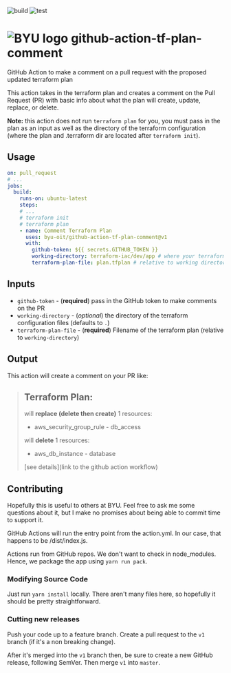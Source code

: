 ![build](https://github.com/byu-oit/github-action-tf-plan-comment/workflows/build/badge.svg)
![test](https://github.com/byu-oit/github-action-tf-plan-comment/workflows/test/badge.svg)

# ![BYU logo](https://www.hscripts.com/freeimages/logos/university-logos/byu/byu-logo-clipart-128.gif) github-action-tf-plan-comment

GitHub Action to make a comment on a pull request with the proposed updated terraform plan

This action takes in the terraform plan and creates a comment on the Pull Request (PR) with basic info about what the plan will create, update, replace, or delete.

**Note:** this action does not run `terraform plan` for you, you must pass in the plan as an input as well as the directory of the terraform configuration (where the plan and .terraform dir are located after `terraform init`).

## Usage
```yaml
on: pull_request
# ...
jobs:
  build:
    runs-on: ubuntu-latest
    steps:
    # ... 
    # terraform init
    # terraform plan
    - name: Comment Terraform Plan
      uses: byu-oit/github-action-tf-plan-comment@v1
      with:
        github-token: ${{ secrets.GITHUB_TOKEN }}
        working-directory: terraform-iac/dev/app # where your terraform files are
        terraform-plan-file: plan.tfplan # relative to working directory
```

## Inputs
* `github-token` - (**required**) pass in the GitHub token to make comments on the PR
* `working-directory` - (_optional_) the directory of the terraform configuration files (defaults to `.`)
* `terraform-plan-file` - (**required**) Filename of the terraform plan (relative to `working-directory`)

## Output
This action will create a comment on your PR like:

> ## Terraform Plan:
> will **replace (delete then create)** 1 resources:
> - aws_security_group_rule - db_access
> 
> will **delete** 1 resources:
> - aws_db_instance - database
> 
>[see details](link to the github action workflow)

## Contributing
Hopefully this is useful to others at BYU.
Feel free to ask me some questions about it, but I make no promises about being able to commit time to support it.

GitHub Actions will run the entry point from the action.yml.
In our case, that happens to be /dist/index.js.

Actions run from GitHub repos.
We don't want to check in node_modules. Hence, we package the app using `yarn run pack`.

### Modifying Source Code
Just run `yarn install` locally.
There aren't many files here, so hopefully it should be pretty straightforward.

### Cutting new releases
Push your code up to a feature branch.
Create a pull request to the `v1` branch (if it's a non breaking change).

After it's merged into the `v1` branch then, be sure to create a new GitHub release, following SemVer.
Then merge `v1` into `master`.
